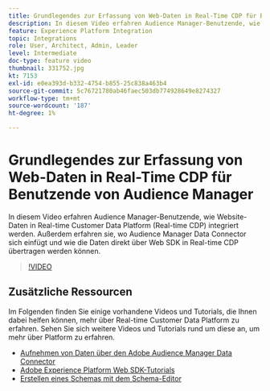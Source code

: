 ```yaml
---
title: Grundlegendes zur Erfassung von Web-Daten in Real-Time CDP für Benutzende von Audience Manager
description: In diesem Video erfahren Audience Manager-Benutzende, wie Website-Daten in Real-time Customer Data Platform (Real-time CDP) integriert werden. Außerdem erfahren sie, wo Audience Manager Data Connector sich einfügt und wie die Daten direkt über Web SDK in Real-time CDP übertragen werden können.
feature: Experience Platform Integration
topic: Integrations
role: User, Architect, Admin, Leader
level: Intermediate
doc-type: feature video
thumbnail: 331752.jpg
kt: 7153
exl-id: e0ea393d-b332-4754-b855-25c838a463b4
source-git-commit: 5c76721780ab46faec503db774928649e8274327
workflow-type: tm+mt
source-wordcount: '187'
ht-degree: 1%

---
```


# Grundlegendes zur Erfassung von Web-Daten in Real-Time CDP für Benutzende von Audience Manager

In diesem Video erfahren Audience Manager-Benutzende, wie Website-Daten in Real-time Customer Data Platform (Real-time CDP) integriert werden. Außerdem erfahren sie, wo Audience Manager Data Connector sich einfügt und wie die Daten direkt über Web SDK in Real-time CDP übertragen werden können.

>[!VIDEO](https://video.tv.adobe.com/v/331752/?quality=12&learn=on)

## Zusätzliche Ressourcen

Im Folgenden finden Sie einige vorhandene Videos und Tutorials, die Ihnen dabei helfen können, mehr über Real-time Customer Data Platform zu erfahren. Sehen Sie sich weitere Videos und Tutorials rund um diese an, um mehr über Platform zu erfahren.

* [Aufnehmen von Daten über den Adobe Audience Manager Data Connector](https://experienceleague.adobe.com/docs/platform-learn/tutorials/sources/ingest-data-from-aam.html?lang=en#sources)
* [Adobe Experience Platform Web SDK-Tutorials](https://experienceleague.adobe.com/docs/web-sdk-learn/tutorials/overview.html?lang=en)
* [Erstellen eines Schemas mit dem Schema-Editor](https://experienceleague.adobe.com/docs/experience-platform/xdm/tutorials/create-schema-ui.html?lang=en#getting-started)
